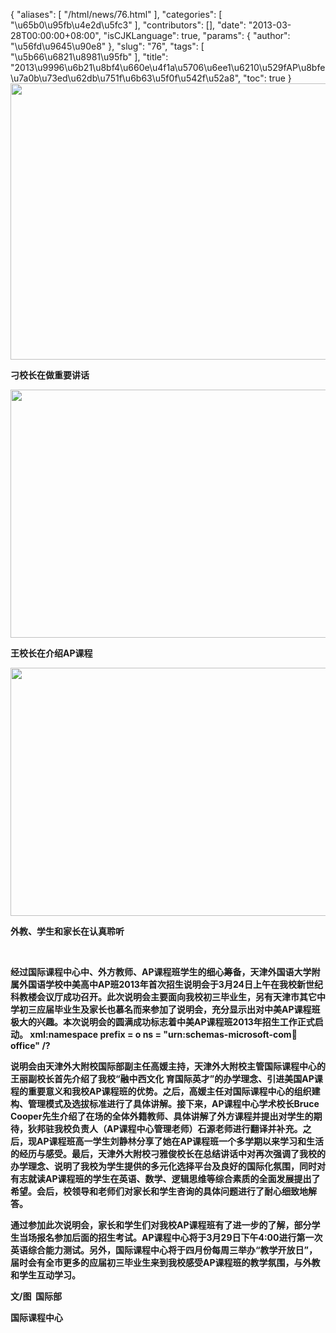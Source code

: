 {
    "aliases": [
        "/html/news/76.html"
    ],
    "categories": [
        "\u65b0\u95fb\u4e2d\u5fc3"
    ],
    "contributors": [],
    "date": "2013-03-28T00:00:00+08:00",
    "isCJKLanguage": true,
    "params": {
        "author": "\u56fd\u9645\u90e8"
    },
    "slug": "76",
    "tags": [
        "\u5b66\u6821\u8981\u95fb"
    ],
    "title": "2013\u9996\u6b21\u8bf4\u660e\u4f1a\u5706\u6ee1\u6210\u529fAP\u8bfe\u7a0b\u73ed\u62db\u751f\u6b63\u5f0f\u542f\u52a8",
    "toc": true
}
**<img
    src="https://cdn.tfls.online/mirror/full/239fb5ae17c4e1188e4631b81b72ec059d563823.jpg"
    style="display:block;margin-left:auto;margin-right:auto;"
    decoding="async"
    fetchpriority="auto"
    loading="lazy"
    height="442"
    width="600"
/>**

**刁校长在做重要讲话**

**<img
    src="https://cdn.tfls.online/mirror/full/c77181ca639166b2b8f67d2844b6fa742737d168.jpg"
    style="display:block;margin-left:auto;margin-right:auto;"
    decoding="async"
    fetchpriority="auto"
    loading="lazy"
    height="397"
    width="600"
/>**

**王校长在介绍AP课程**

**<img
    src="https://cdn.tfls.online/mirror/full/477c8c39fae76267b7f2ba4ef5a9eeb22fdaecb7.jpg"
    style="display:block;margin-left:auto;margin-right:auto;"
    decoding="async"
    fetchpriority="auto"
    loading="lazy"
    height="397"
    width="600"
/>**

**外教、学生和家长在认真聆听**

 

**经过国际课程中心中、外方教师、AP课程班学生的细心筹备，天津外国语大学附属外国语学校中美高中AP班2013年首次招生说明会于3月24日上午在我校新世纪科教楼会议厅成功召开。此次说明会主要面向我校初三毕业生，另有天津市其它中学初三应届毕业生及家长也慕名而来参加了说明会，充分显示出对中美AP课程班极大的兴趣。本次说明会的圆满成功标志着中美AP课程班2013年招生工作正式启动。 xml:namespace prefix = o ns = "urn:schemas-microsoft-com:office:office" /?**

**说明会由天津外大附校国际部副主任高媛主持，天津外大附校主管国际课程中心的王丽副校长首先介绍了我校“融中西文化 育国际英才”的办学理念、引进美国AP课程的重要意义和我校AP课程班的优势。之后，高媛主任对国际课程中心的组织建构、管理模式及选拔标准进行了具体讲解。接下来，AP课程中心学术校长Bruce Cooper先生介绍了在场的全体外籍教师、具体讲解了外方课程并提出对学生的期待，狄邦驻我校负责人（AP课程中心管理老师）石源老师进行翻译并补充。之后，现AP课程班高一学生刘静林分享了她在AP课程班一个多学期以来学习和生活的经历与感受。最后，天津外大附校刁雅俊校长在总结讲话中对再次强调了我校的办学理念、说明了我校为学生提供的多元化选择平台及良好的国际化氛围，同时对有志就读AP课程班的学生在英语、数学、逻辑思维等综合素质的全面发展提出了希望。会后，校领导和老师们对家长和学生咨询的具体问题进行了耐心细致地解答。**

**通过参加此次说明会，家长和学生们对我校AP课程班有了进一步的了解，部分学生当场报名参加后面的招生考试。AP课程中心将于3月29日下午4:00进行第一次英语综合能力测试。另外，国际课程中心将于四月份每周三举办“教学开放日”，届时会有全市更多的应届初三毕业生来到我校感受AP课程班的教学氛围，与外教和学生互动学习。**

**文/图  国际部** 

**国际课程中心**

